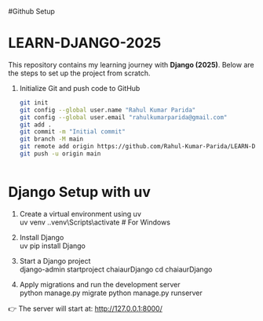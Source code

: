 #Github Setup
# LEARN-DJANGO-2025  

This repository contains my learning journey with **Django (2025)**. Below are the steps to set up the project from scratch.  

1. Initialize Git and push code to GitHub  
   ```bash
   git init
   git config --global user.name "Rahul Kumar Parida"
   git config --global user.email "rahulkumarparida@gmail.com"
   git add .
   git commit -m "Initial commit"
   git branch -M main
   git remote add origin https://github.com/Rahul-Kumar-Parida/LEARN-DJANGO-2025.git
   git push -u origin main



# Django Setup with uv


1. Create a virtual environment using uv  
   uv venv
   .\.venv\Scripts\activate   # For Windows

2. Install Django  
   uv pip install Django

3. Start a Django project  
   django-admin startproject chaiaurDjango
   cd chaiaurDjango

4. Apply migrations and run the development server  
   python manage.py migrate
   python manage.py runserver

👉 The server will start at: http://127.0.0.1:8000/
